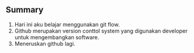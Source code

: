 ## Summary 
1. Hari ini aku belajar menggunakan git flow. 
2. Github merupakan version conttol system yang digunakan developer untuk mengembangkan software. 
3. Meneruskan github lagi. 
